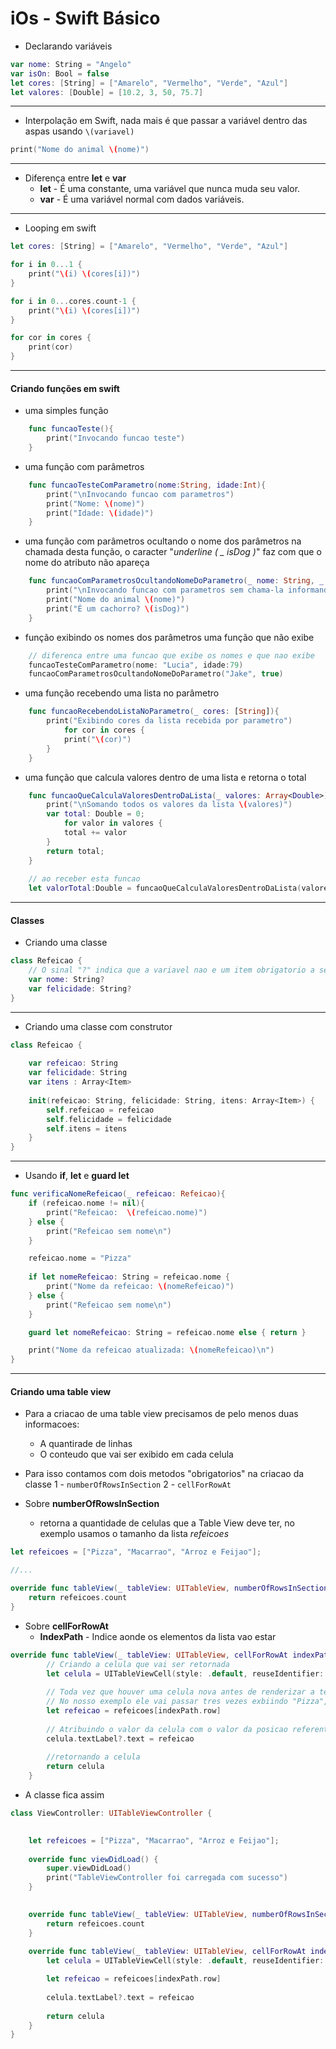 # iOs - Swift Básico

- Declarando variáveis

```swift
var nome: String = "Angelo"
var isOn: Bool = false
let cores: [String] = ["Amarelo", "Vermelho", "Verde", "Azul"]
let valores: [Double] = [10.2, 3, 50, 75.7]
```

---

- Interpolação em Swift, nada mais é que passar a variável dentro das aspas usando ```\(variavel)```
```swift
print("Nome do animal \(nome)")
```
 
 ---

- Diferença entre **let** e **var**
    - **let** - É uma constante, uma variável que nunca muda seu valor.
    - **var** - É uma variável normal com dados variáveis.
---

- Looping em swift
```swift
let cores: [String] = ["Amarelo", "Vermelho", "Verde", "Azul"]

for i in 0...1 {
    print("\(i) \(cores[i])")
}

for i in 0...cores.count-1 {
    print("\(i) \(cores[i])")
}

for cor in cores {
    print(cor)
}
```
---
#### Criando funções em swift
 - uma simples função
```swift
    func funcaoTeste(){
        print("Invocando funcao teste")
    }
```
- uma função com parâmetros
```swift
    func funcaoTesteComParametro(nome:String, idade:Int){
        print("\nInvocando funcao com parametros")
        print("Nome: \(nome)")
        print("Idade: \(idade)")
    }
```

 -  uma função com parâmetros ocultando o nome dos parâmetros na chamada desta função, o caracter "*underline ( _ isDog )*" faz com que o nome do atributo não apareça

```swift
    func funcaoComParametrosOcultandoNomeDoParametro(_ nome: String, _ isDog: Bool){
        print("\nInvocando funcao com parametros sem chama-la informando o nome do parametro")
        print("Nome do animal \(nome)")
        print("É um cachorro? \(isDog)")
    }
```
 - função exibindo os nomes dos parâmetros uma função que não exibe
```swift
    // diferenca entre uma funcao que exibe os nomes e que nao exibe
    funcaoTesteComParametro(nome: "Lucia", idade:79)
    funcaoComParametrosOcultandoNomeDoParametro("Jake", true)
```

- uma função recebendo uma lista no parâmetro
```swift
    func funcaoRecebendoListaNoParametro(_ cores: [String]){
        print("Exibindo cores da lista recebida por parametro")
            for cor in cores {
            print("\(cor)")
        }
    }
```
 - uma função que calcula valores dentro de uma lista e retorna o total
    
```swift
    func funcaoQueCalculaValoresDentroDaLista(_ valores: Array<Double>) -> Double {
        print("\nSomando todos os valores da lista \(valores)")
        var total: Double = 0;
            for valor in valores {
            total += valor
        }
        return total;
    }
    
    // ao receber esta funcao
    let valorTotal:Double = funcaoQueCalculaValoresDentroDaLista(valores)
```
---
#### Classes
 - Criando uma classe
```swift
class Refeicao {
    // O sinal "?" indica que a variavel nao e um item obrigatorio a ser preenchido
    var nome: String? 
    var felicidade: String?
}
```
---
- Criando uma classe com construtor
```swift
class Refeicao {
    
    var refeicao: String
    var felicidade: String
    var itens : Array<Item>
    
    init(refeicao: String, felicidade: String, itens: Array<Item>) {
        self.refeicao = refeicao
        self.felicidade = felicidade
        self.itens = itens
    }
}
```
---
- Usando **if**, **let** e **guard let**
```swift
func verificaNomeRefeicao(_ refeicao: Refeicao){
    if (refeicao.nome != nil){
        print("Refeicao:  \(refeicao.nome)")
    } else {
        print("Refeicao sem nome\n")
    }

    refeicao.nome = "Pizza"
    
    if let nomeRefeicao: String = refeicao.nome {
        print("Nome da refeicao: \(nomeRefeicao)")
    } else {
        print("Refeicao sem nome\n")
    }

    guard let nomeRefeicao: String = refeicao.nome else { return }

    print("Nome da refeicao atualizada: \(nomeRefeicao)\n")
}
```
---

#### Criando uma table view

 - Para a criacao de uma table view precisamos de pelo menos duas informacoes:
   - A quantirade de linhas
   - O conteudo que vai ser exibido em cada celula
    
 - Para isso contamos com dois metodos "obrigatorios" na criacao da classe
    1 - ```numberOfRowsInSection```
    2 - ```cellForRowAt```

- Sobre **numberOfRowsInSection**
    - retorna a quantidade de celulas que a Table View deve ter, no exemplo usamos o tamanho da lista *refeicoes*
```swift
let refeicoes = ["Pizza", "Macarrao", "Arroz e Feijao"];

//...

override func tableView(_ tableView: UITableView, numberOfRowsInSection section: Int) -> Int {
    return refeicoes.count
}
```
- Sobre **cellForRowAt**
    - **IndexPath** - Indice aonde os elementos da lista vao estar
```swift
override func tableView(_ tableView: UITableView, cellForRowAt indexPath: IndexPath) -> UITableViewCell {
        // Criando a celula que vai ser retornada
        let celula = UITableViewCell(style: .default, reuseIdentifier: nil);
        
        // Toda vez que houver uma celula nova antes de renderizar a tela, o index path vai estar exatamente no valor que deve ser renderizado. 
        // No nosso exemplo ele vai passar tres vezes exbiindo "Pizza", "Macarrao" e "Arroz e Feijao"
        let refeicao = refeicoes[indexPath.row]
        
        // Atribuindo o valor da celula com o valor da posicao referente ao indexPath
        celula.textLabel?.text = refeicao
        
        //retornando a celula
        return celula  
    }
```

- A classe fica assim
```swift
class ViewController: UITableViewController {

    
    let refeicoes = ["Pizza", "Macarrao", "Arroz e Feijao"];
    
    override func viewDidLoad() {
        super.viewDidLoad()
        print("TableViewController foi carregada com sucesso")
    }

    
    override func tableView(_ tableView: UITableView, numberOfRowsInSection section: Int) -> Int {
        return refeicoes.count
    }
    
    override func tableView(_ tableView: UITableView, cellForRowAt indexPath: IndexPath) -> UITableViewCell {
        let celula = UITableViewCell(style: .default, reuseIdentifier: nil);

        let refeicao = refeicoes[indexPath.row]
        
        celula.textLabel?.text = refeicao
        
        return celula  
    }
}
```

